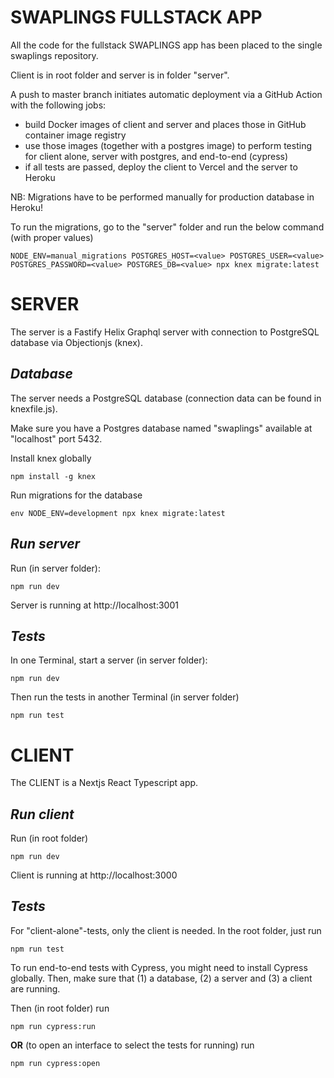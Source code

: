 # SWAPLINGS FULLSTACK APP
All the code for the fullstack SWAPLINGS app has been placed to the single swaplings repository. 

Client is in root folder and server is in folder "server".

A push to master branch initiates automatic deployment via a GitHub Action with the following jobs:
- build Docker images of client and server and places those in GitHub container image registry
- use those images (together with a postgres image) to perform testing for client alone, server with postgres, and end-to-end (cypress)
- if all tests are passed, deploy the client to Vercel and the server to Heroku

NB: Migrations have to be performed manually for production database in Heroku!

To run the migrations, go to the "server" folder and run the below command (with proper values)

    NODE_ENV=manual_migrations POSTGRES_HOST=<value> POSTGRES_USER=<value> POSTGRES_PASSWORD=<value> POSTGRES_DB=<value> npx knex migrate:latest 





# SERVER
The server is a Fastify Helix Graphql server with connection to PostgreSQL database via Objectionjs (knex).

## *Database*
The server needs a PostgreSQL database (connection data can be found in knexfile.js).

Make sure you have a Postgres database named "swaplings" available at "localhost" port 5432.

Install knex globally

    npm install -g knex

Run migrations for the database

    env NODE_ENV=development npx knex migrate:latest

## *Run server*
Run (in server folder):

    npm run dev 

Server is running at http://localhost:3001

## *Tests*
In one Terminal, start a server (in server folder): 


    npm run dev
Then run the tests in another Terminal (in server folder)

    npm run test 


# CLIENT
The CLIENT is a Nextjs React Typescript app. 
 
## *Run client*
Run (in root folder)
    
    npm run dev 

Client is running at http://localhost:3000

## *Tests*
For "client-alone"-tests, only the client is needed. In the root folder, just run

    npm run test 


To run end-to-end tests with Cypress, you might need to install Cypress globally. 
Then, make sure that (1) a database, (2) a server and (3) a client are running. 

Then (in root folder) run

    npm run cypress:run

**OR** (to open an interface to select the tests for running) run

    npm run cypress:open






